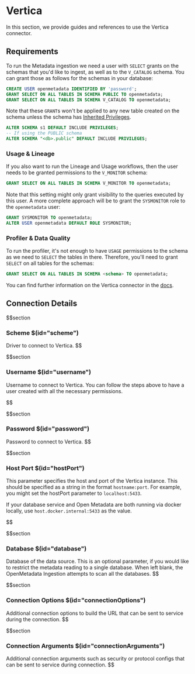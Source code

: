 # Vertica

In this section, we provide guides and references to use the Vertica connector.

## Requirements

To run the Metadata ingestion we need a user with `SELECT` grants on the schemas that you'd like to ingest, as well as to the `V_CATALOG` schema. You can grant those as follows for the schemas in your database:

```sql
CREATE USER openmetadata IDENTIFIED BY 'password';
GRANT SELECT ON ALL TABLES IN SCHEMA PUBLIC TO openmetadata;
GRANT SELECT ON ALL TABLES IN SCHEMA V_CATALOG TO openmetadata;
```

Note that these `GRANT`s won't be applied to any new table created on the schema unless the schema has [Inherited Privileges](https://www.vertica.com/docs/8.1.x/HTML/index.htm#Authoring/AdministratorsGuide/Security/DBUsersAndPrivileges/GrantInheritedPrivileges.htm).

```sql
ALTER SCHEMA s1 DEFAULT INCLUDE PRIVILEGES;
-- If using the PUBLIC schema
ALTER SCHEMA "<db>.public" DEFAULT INCLUDE PRIVILEGES;
```

### Usage & Lineage

If you also want to run the Lineage and Usage workflows, then the user needs to be granted permissions to the `V_MONITOR` schema:

```sql
GRANT SELECT ON ALL TABLES IN SCHEMA V_MONITOR TO openmetadata;
```

Note that this setting might only grant visibility to the queries executed by this user. 
A more complete approach will be to grant the `SYSMONITOR` role to the `openmetadata` user:

```sql
GRANT SYSMONITOR TO openmetadata;
ALTER USER openmetadata DEFAULT ROLE SYSMONITOR;
```

### Profiler & Data Quality

To run the profiler, it's not enough to have `USAGE` permissions to the schema as we need to `SELECT` the tables in there. Therefore, you'll need to grant `SELECT` on all tables for the schemas:

```sql
GRANT SELECT ON ALL TABLES IN SCHEMA <schema> TO openmetadata;
```

You can find further information on the Vertica connector in the [docs](https://docs.open-metadata.org/connectors/database/vertica).

## Connection Details

$$section
### Scheme $(id="scheme")

Driver to connect to Vertica.
$$

$$section
### Username $(id="username")

Username to connect to Vertica. You can follow the steps above to have a user created with all the necessary permissions.

$$

$$section
### Password $(id="password")

Password to connect to Vertica.
$$

$$section
### Host Port $(id="hostPort")

This parameter specifies the host and port of the Vertica instance. This should be specified as a string in the format `hostname:port`. For example, you might set the hostPort parameter to `localhost:5433`.

If your database service and Open Metadata are both running via docker locally, use `host.docker.internal:5433` as the value.

$$

$$section
### Database $(id="database")

Database of the data source. This is an optional parameter, if you would like to restrict the metadata reading to a single database. When left blank, the OpenMetadata Ingestion attempts to scan all the databases.
$$

$$section
### Connection Options $(id="connectionOptions")

Additional connection options to build the URL that can be sent to service during the connection.
$$

$$section
### Connection Arguments $(id="connectionArguments")

Additional connection arguments such as security or protocol configs that can be sent to service during connection.
$$
